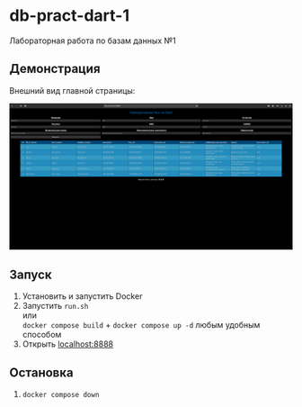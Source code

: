 # db-pract-dart-1

Лабораторная работа по базам данных №1

## Демонстрация

Внешний вид главной страницы:

![image](Image.png)

## Запуск

1) Установить и запустить Docker
2) Запустить `run.sh`  
или  
`docker compose build` + `docker compose up -d` любым удобным способом
3) Открыть [localhost:8888](http://localhost:8888)

## Остановка

1) `docker compose down`